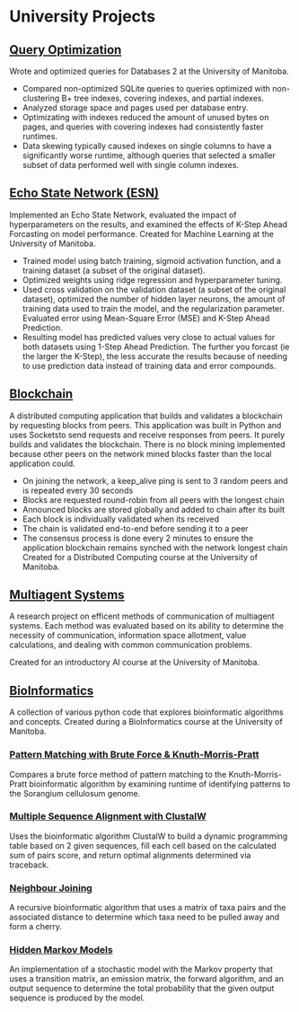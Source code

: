 # University Projects

## [Query Optimization](QueryOptimization.pdf)
Wrote and optimized queries for Databases 2 at the University of Manitoba.
- Compared non-optimized SQLite queries to queries optimized with non-clustering B+ tree indexes, covering indexes, and partial indexes.
- Analyzed storage space and pages used per database entry.
- Optimizating with indexes reduced the amount of unused bytes on pages, and queries with covering indexes had consistently faster runtimes.
- Data skewing typically caused indexes on single columns to have a significantly worse runtime, although queries that selected a smaller subset of data performed well with single column indexes.


## [Echo State Network (ESN)](ESN-MachineLearning/ESN.ipynb)
Implemented an Echo State Network, evaluated the impact of hyperparameters on the results, and examined the effects of K-Step Ahead Forcasting on model performance. Created for Machine Learning at the University of Manitoba.
- Trained model using batch training, sigmoid activation function, and a training dataset (a subset of the original dataset).
- Optimized weights using ridge regression and hyperparameter tuning.
- Used cross validation on the validation dataset (a subset of the original dataset), optimized the number of hidden layer neurons, the amount of training data used to train the model, and the regularization parameter. Evaluated error using Mean-Square Error (MSE) and K-Step Ahead Prediction.
- Resulting model has predicted values very close to actual values for both datasets using 1-Step Ahead Prediction. The further you forcast (ie the larger the K-Step), the less accurate the results because of needing to use prediction data instead of training data and error compounds.


## [Blockchain](Blockchain)
A distributed computing application that builds and validates a blockchain by requesting blocks from peers. This application was built in Python and uses Socketsto send requests and receive responses from peers. It purely
builds and validates the blockchain. There is no block mining implemented because other peers on the network mined blocks faster than the local application could.
- On joining the network, a keep_alive ping is sent to 3 random peers and is repeated every 30 seconds
- Blocks are requested round-robin from all peers with the longest chain
- Announced blocks are stored globally and added to chain after its built
- Each block is individually validated when its received
- The chain is validated end-to-end before sending it to a peer
- The consensus process is done every 2 minutes to ensure the application blockchain remains synched with the network longest chain
Created for a Distributed Computing course at the University of Manitoba.

## [Multiagent Systems](2d_Multiagent_Systems_paper.docx)
A research project on efficent methods of communication of multiagent systems. Each method was evaluated based on its ability to determine the necessity of communication, information space allotment, value calculations, and dealing with common communication problems.

Created for an introductory AI course at the University of Manitoba.

## [BioInformatics](BioInformatics)
A collection of various python code that explores bioinformatic algorithms and concepts.
Created during a BioInformatics course at the University of Manitoba.

### [Pattern Matching with Brute Force & Knuth-Morris-Pratt](BioInformatics/Pattern_Matching)
Compares a brute force method of pattern matching to the Knuth-Morris-Pratt bioinformatic algorithm by examining runtime of identifying patterns to the Sorangium cellulosum genome.

### [Multiple Sequence Alignment with ClustalW](BioInformatics/Multiple_Sequence_Alignment)
Uses the bioinformatic algorithm ClustalW to build a dynamic programming table based on 2 given sequences, fill each cell based on the calculated sum of pairs score, and return optimal alignments determined via traceback.

### [Neighbour Joining](BioInformatics/Neighbour_Joining/)
A recursive bioinformatic algorithm that uses a matrix of taxa pairs and the associated distance to determine which taxa need to be pulled away and form a cherry.

### [Hidden Markov Models](BioInformatics/Hidden_Markov_Models)
An implementation of a stochastic model with the Markov property that uses a transition matrix, an emission matrix, the forward algorithm, and an output sequence
to determine the total probability that the given output sequence is produced by the model.
